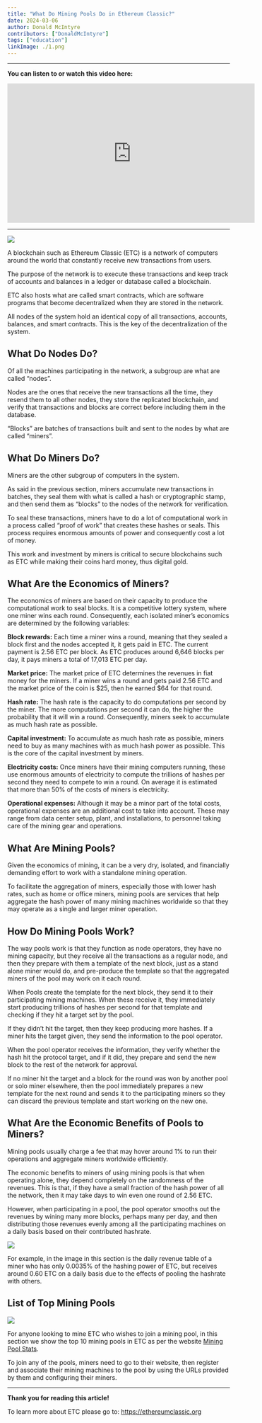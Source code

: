```yaml
---
title: "What Do Mining Pools Do in Ethereum Classic?"
date: 2024-03-06
author: Donald McIntyre
contributors: ["DonaldMcIntyre"]
tags: ["education"]
linkImage: ./1.png
---
```


---
**You can listen to or watch this video here:**

<iframe width="560" height="315" src="https://www.youtube.com/embed/wGSVY_Vb3_c" title="YouTube video player" frameborder="0" allow="accelerometer; autoplay; clipboard-write; encrypted-media; gyroscope; picture-in-picture; web-share" allowfullscreen></iframe>

---

![](1.png)

A blockchain such as Ethereum Classic (ETC) is a network of computers around the world that constantly receive new transactions from users.

The purpose of the network is to execute these transactions and keep track of accounts and balances in a ledger or database called a blockchain.

ETC also hosts what are called smart contracts, which are software programs that become decentralized when they are stored in the network.

All nodes of the system hold an identical copy of all transactions, accounts, balances, and smart contracts. This is the key of the decentralization of the system.  

## What Do Nodes Do?

Of all the machines participating in the network, a subgroup are what are called “nodes”.

Nodes are the ones that receive the new transactions all the time, they resend them to all other nodes, they store the replicated blockchain, and verify that transactions and blocks are correct before including them in the database.

“Blocks” are batches of transactions built and sent to the nodes by what are called “miners”.

## What Do Miners Do?

Miners are the other subgroup of computers in the system.

As said in the previous section, miners accumulate new transactions in batches, they seal them with what is called a hash or cryptographic stamp, and then send them as “blocks” to the nodes of the network for verification.

To seal these transactions, miners have to do a lot of computational work in a process called “proof of work” that creates these hashes or seals. This process requires enormous amounts of power and consequently cost a lot of money.

This work and investment by miners is critical to secure blockchains such as ETC while making their coins hard money, thus digital gold.

## What Are the Economics of Miners?

The economics of miners are based on their capacity to produce the computational work to seal blocks. It is a competitive lottery system, where one miner wins each round. Consequently, each isolated miner’s economics are determined by the following variables:

**Block rewards:** Each time a miner wins a round, meaning that they sealed a block first and the nodes accepted it, it gets paid in ETC. The current payment is 2.56 ETC per block. As ETC produces around 6,646 blocks per day, it pays miners a total of 17,013 ETC per day.

**Market price:** The market price of ETC determines the revenues in fiat money for the miners. If a miner wins a round and gets paid 2.56 ETC and the market price of the coin is $25, then he earned $64 for that round.

**Hash rate:** The hash rate is the capacity to do computations per second by the miner. The more computations per second it can do, the higher the probability that it will win a round. Consequently, miners seek to accumulate as much hash rate as possible. 

**Capital investment:** To accumulate as much hash rate as possible, miners need to buy as many machines with as much hash power as possible. This is the core of the capital investment by miners.

**Electricity costs:** Once miners have their mining computers running, these use enormous amounts of electricity to compute the trillions of hashes per second they need to compete to win a round. On average it is estimated that more than 50% of the costs of miners is electricity.

**Operational expenses:** Although it may be a minor part of the total costs, operational expenses are an additional cost to take into account. These may range from data center setup, plant, and installations, to personnel taking care of the mining gear and operations.

## What Are Mining Pools?

Given the economics of mining, it can be a very dry, isolated, and financially demanding effort to work with a standalone mining operation.

To facilitate the aggregation of miners, especially those with lower hash rates, such as home or office miners, mining pools are services that help aggregate the hash power of many mining machines worldwide so that they may operate as a single and larger miner operation.

## How Do Mining Pools Work?

The way pools work is that they function as node operators, they have no mining capacity, but they receive all the transactions as a regular node, and then they prepare with them a template of the next block, just as a stand alone miner would do, and pre-produce the template so that the aggregated miners of the pool may work on it each round.

When Pools create the template for the next block, they send it to their participating mining machines. When these receive it, they immediately start producing trillions of hashes per second for that template and checking if they hit a target set by the pool.

If they didn’t hit the target, then they keep producing more hashes. If a miner hits the target given, they send the information to the pool operator.

When the pool operator receives the information, they verify whether the hash hit the protocol target, and if it did, they prepare and send the new block to the rest of the network for approval.

If no miner hit the target and a block for the round was won by another pool or solo miner elsewhere, then the pool immediately prepares a new template for the next round and sends it to the participating miners so they can discard the previous template and start working on the new one.

## What Are the Economic Benefits of Pools to Miners?

Mining pools usually charge a fee that may hover around 1% to run their operations and aggregate miners worldwide efficiently.

The economic benefits to miners of using mining pools is that when operating alone, they depend completely on the randomness of the revenues. This is that, if they have a small fraction of the hash power of all the network, then it may take days to win even one round of 2.56 ETC. 

However, when participating in a pool, the pool operator smooths out the revenues by wining many more blocks, perhaps many per day, and then distributing those revenues evenly among all the participating machines on a daily basis based on their contributed hashrate.

![](3.png)

For example, in the image in this section is the daily revenue table of a miner who has only 0.0035% of the hashing power of ETC, but receives around 0.60 ETC on a daily basis due to the effects of pooling the hashrate with others.

## List of Top Mining Pools

![](2.png)

For anyone looking to mine ETC who wishes to join a mining pool, in this section we show the top 10 mining pools in ETC as per the website [Mining Pool Stats](https://miningpoolstats.stream/ethereumclassic).

To join any of the pools, miners need to go to their website, then register and associate their mining machines to the pool by using the URLs provided by them and configuring their miners.

---

**Thank you for reading this article!**

To learn more about ETC please go to: https://ethereumclassic.org
